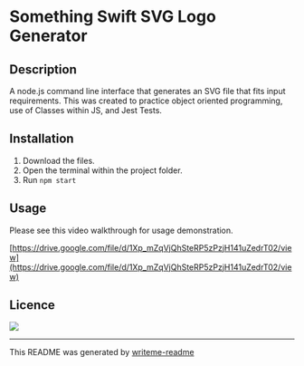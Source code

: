 # Something Swift SVG Logo Generator
 


## Description

A node.js command line interface that generates an SVG file that fits input requirements.  This was created to practice object oriented programming, use of Classes within JS, and Jest Tests. 


## Installation

1. Download the files.
2. Open the terminal within the project folder.
3. Run `npm start`



## Usage

Please see this video walkthrough for usage demonstration.

[https://drive.google.com/file/d/1Xp_mZqVjQhSteRP5zPzjH141uZedrT02/view](https://drive.google.com/file/d/1Xp_mZqVjQhSteRP5zPzjH141uZedrT02/view)


## Licence

![](https://img.shields.io/badge/license-GPL-red)


___
This README was generated by [writeme-readme](https://github.com/poisoned-eden/writeme-readme)